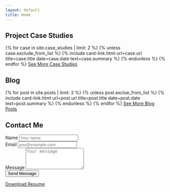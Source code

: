 ```yaml
---
layout: default
title: Home
---
```


<main class="container my-5">
  <section>
    <h2 class="mb-4">Project Case Studies</h2>
    {% for case in site.case_studies | limit: 2 %}
      {% unless case.exclude_from_list %}
        {% include card-link.html
          url=case.url
          title=case.title
          date=case.date
          text=case.summary
        %}
      {% endunless %}
    {% endfor %}
    <a href="/case_studies/" class="btn btn-secondary">See More Case Studies</a>
  </section>

  <section class="mt-5">
    <h2 class="mb-4">Blog</h2>
    {% for post in site.posts | limit: 2 %}
      {% unless post.exclue_from_list %}
        {% include card-link.html
          url=post.url
          title=post.title
          date=post.date
          text=post.summary
        %}
      {% endunless %}
    {% endfor %}
    <a href="/blog/" class="btn btn-secondary">See More Blog Posts</a>
  </section>

  <section class="mt-5">
    <h2 class="mb-4">Contact Me</h2>
    <form action="https://formspree.io/f/mwpngnrj" method="POST">
      <div class="mb-3">
        <label for="name" class="form-label">Name</label>
        <input type="text" class="form-control" id="name" name="name" placeholder="Your name">
      </div>
      <div class="mb-3">
        <label for="email" class="form-label">Email</label>
        <input type="email" class="form-control" id="email" name="email" placeholder="you@example.com">
      </div>
      <div class="mb-3">
        <label for="message" class="form-label">Message</label>
        <textarea class="form-control" id="message" name="message" rows="4" placeholder="Your message"></textarea>
      </div>
      <button type="submit" class="btn btn-success">Send Message</button>
    </form>
  </section>

  <section class="mt-5 text-center">
    <a href="assets/Conor_Kingston_Resume.pdf" class="btn btn-primary">Download Resume</a>
  </section>
</main>